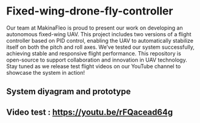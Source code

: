 # Fixed-wing-drone-fly-controller

Our team at MakinaFleo is proud to present our work on developing an autonomous fixed-wing UAV. This project includes two versions of a flight controller based on PID control, enabling the UAV to automatically stabilize itself on both the pitch and roll axes.
We’ve tested our system successfully, achieving stable and responsive flight performance. This repository is open-source to support collaboration and innovation in UAV technology.
Stay tuned as we release test flight videos on our YouTube channel to showcase the system in action!
## System diyagram and prototype

## Video test : https://youtu.be/rFQacead64g


